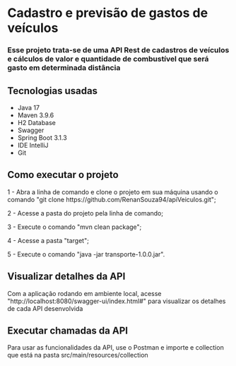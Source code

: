 <h1>Cadastro e previsão de gastos de veículos</h1>

### Esse projeto trata-se de uma API Rest de cadastros de veículos e cálculos de valor e quantidade de combustível que será gasto em determinada distância

## Tecnologias usadas
* Java 17
* Maven 3.9.6
* H2 Database
* Swagger
* Spring Boot 3.1.3
* IDE IntelliJ
* Git

## Como executar o projeto
<p>1 - Abra a linha de comando e clone o projeto em sua máquina usando o comando "git clone https://github.com/RenanSouza94/apiVeiculos.git";</p>
<p>2 - Acesse a pasta do projeto pela linha de comando;</p>
<p>3 - Execute o comando "mvn clean package";</p>
<p>4 - Acesse a pasta "target";</p>
<p>5 - Execute o comando "java -jar transporte-1.0.0.jar".</p>

## Visualizar detalhes da API
<p>Com a aplicação rodando em ambiente local, acesse "http://localhost:8080/swagger-ui/index.html#" para visualizar os detalhes de cada API desenvolvida</p>

## Executar chamadas da API
<p>Para usar as funcionalidades da API, use o Postman e importe e collection que está na pasta src/main/resources/collection</p>
